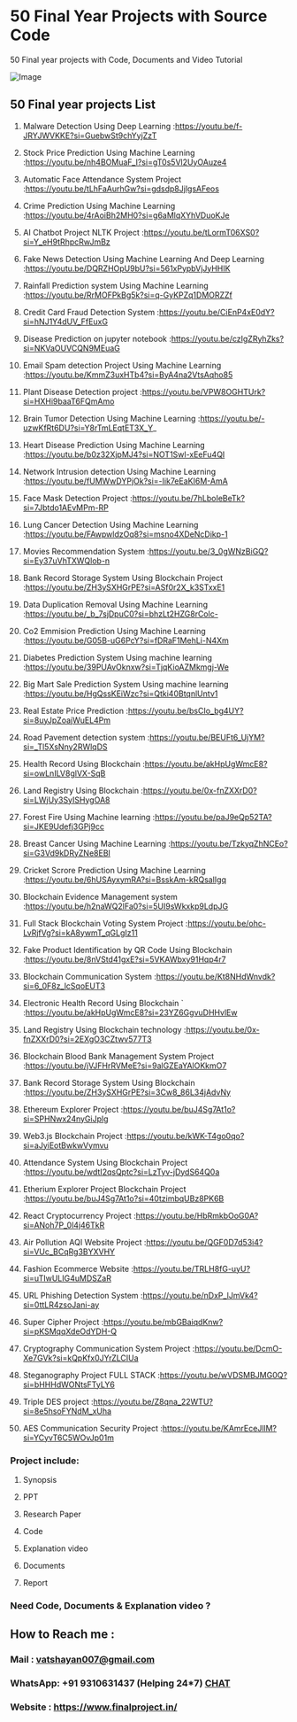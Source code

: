 # 50 Final Year Projects with Source Code
50 Final year projects with Code, Documents and Video Tutorial

![Image](https://github.com/user-attachments/assets/bfb76e0a-9d2e-4ba2-9abb-75027783faed)

## 50 Final year projects List 

1. Malware Detection Using Deep Learning                        :https://youtu.be/f-JRYJWVKKE?si=GuebwSt9chYyjZzT

2. Stock Price Prediction Using Machine Learning                :https://youtu.be/nh4BOMuaF_I?si=gT0s5Vl2UyOAuze4
3. Automatic Face Attendance System Project                     :https://youtu.be/tLhFaAurhGw?si=gdsdp8JjlgsAFeos
4. Crime Prediction Using Machine Learning                      :https://youtu.be/4rAoiBh2MH0?si=g6aMlqXYhVDuoKJe
5. AI Chatbot Project NLTK Project                              :https://youtu.be/tLormT06XS0?si=Y_eH9tRhpcRwJmBz
6. Fake News Detection Using Machine Learning And Deep Learning :https://youtu.be/DQRZHOpU9bU?si=561xPypbVjJyHHIK
7. Rainfall Prediction system Using Machine Learning            :https://youtu.be/RrMOFPkBg5k?si=q-GyKPZq1DMORZZf
8. Credit Card Fraud Detection System                           :https://youtu.be/CiEnP4xE0dY?si=hNJ1Y4dUV_FfEuxG
9. Disease Prediction on jupyter notebook                       :https://youtu.be/czIgZRyhZks?si=NKVaOUVCQN9MEuaG
10. Email Spam detection Project Using Machine Learning         :https://youtu.be/KmmZ3uxHTb4?si=ByA4na2VtsAqho85
11. Plant Disease Detection project                             :https://youtu.be/VPW8OGHTUrk?si=HXHi9baaT6FQmAmo
12. Brain Tumor Detection Using Machine Learning                :https://youtu.be/-uzwKfRt6DU?si=Y8rTmLEqtET3X_Y_
13. Heart Disease Prediction Using Machine Learning             :https://youtu.be/b0z32XjpMJ4?si=NOT1Swl-xEeFu4QI 
14. Network Intrusion detection Using Machine Learning          :https://youtu.be/fUMWwDYPjOk?si=-Iik7eEaKI6M-AmA
15. Face Mask Detection Project                                 :https://youtu.be/7hLboIeBeTk?si=7Jbtdo1AEvMPm-RP
16. Lung Cancer Detection Using Machine Learning                :https://youtu.be/FAwpwldzOq8?si=msno4XDeNcDikp-1
17. Movies Recommendation System                                :https://youtu.be/3_0gWNzBiGQ?si=Ey37uVhTXWQlob-n
18. Bank Record Storage System Using Blockchain Project         :https://youtu.be/ZH3ySXHGrPE?si=ASf0r2X_k3STxxE1 
19. Data Duplication Removal Using Machine Learning             :https://youtu.be/_b_7sjDpuC0?si=bhzLt2HZG8rColc- 
20. Co2 Emmision Prediction Using Machine Learning              :https://youtu.be/G05B-uG6PcY?si=fDRaF1MehLi-N4Xm
21. Diabetes Prediction System Using machine learning           :https://youtu.be/39PUAvOknxw?si=TjqKioAZMkmgj-We
22. Big Mart Sale Prediction System Using machine learning      :https://youtu.be/HgQssKEiWzc?si=Qtki40BtqnlUntv1
23. Real Estate Price Prediction                                :https://youtu.be/bsCIo_bg4UY?si=8uyJpZoajWuEL4Pm
24. Road Pavement detection system                              :https://youtu.be/BEUFt6_UjYM?si=_Tl5XsNny2RWlqDS
25. Health Record Using Blockchain                              :https://youtu.be/akHpUgWmcE8?si=owLnILV8glVX-SqB
26. Land Registry Using Blockchain                              :https://youtu.be/0x-fnZXXrD0?si=LWjUy3SyISHygOA8
27. Forest Fire Using Machine learning                          :https://youtu.be/paJ9eQp52TA?si=JKE9Udefj3GPj9cc
28. Breast Cancer Using Machine Learning                        :https://youtu.be/TzkyqZhNCEo?si=G3Vd9kDRyZNe8EBI
29. Cricket Scrore Prediction Using Machine Learning            :https://youtu.be/6hUSAyxymRA?si=BsskAm-kRQsalIgq
30. Blockchain Evidence Management system                       :https://youtu.be/h2naWQ2lFa0?si=5UI9sWkxkp9LdpJG
31. Full Stack Blockchain Voting System Project	                :https://youtu.be/ohc-LvRjfVg?si=kA8ywmT_qGLgIz11
32. Fake Product Identification by QR Code Using Blockchain	    :https://youtu.be/8nVStd41gxE?si=5VKAWbxy91Hqp4r7
33. Blockchain Communication System	                            :https://youtu.be/Kt8NHdWnvdk?si=6_0F8z_lcSqoEUT3
34. Electronic Health Record Using Blockchain	`               :https://youtu.be/akHpUgWmcE8?si=23YZ6GgvuDHHvlEw
35. Land Registry Using Blockchain technology	                :https://youtu.be/0x-fnZXXrD0?si=2EXgO3CZtwv577T3
36. Blockchain Blood Bank Management System Project	            :https://youtu.be/jVJFHrRVMeE?si=9alGZEaYAlOKkmO7
37. Bank Record Storage System Using Blockchain	                :https://youtu.be/ZH3ySXHGrPE?si=3Cw8_86L34jAdvNy
38. Ethereum Explorer Project	                                :https://youtu.be/buJ4Sg7At1o?si=SPHNwx24nyGiJplg
39. Web3.js Blockchain Project	                                :https://youtu.be/kWK-T4go0qo?si=aJyiEotBwkwVymvu
40. Attendance System Using Blockchain Project	                :https://youtu.be/wdtI2qsQptc?si=LzTyv-jDydS64Q0a
41. Etherium Explorer Project Blockchain Project                :https://youtu.be/buJ4Sg7At1o?si=40tzimbqUBz8PK6B
42. React Cryptocurrency Project                                :https://youtu.be/HbRmkbOoG0A?si=ANoh7P_0l4j46TkR
43. Air Pollution AQI Website Project                           :https://youtu.be/QGF0D7d53i4?si=VUc_BCqRg3BYXVHY
44. Fashion Ecommerce Website                                   :https://youtu.be/TRLH8fG-uyU?si=uTIwULIG4uMDSZaR
45. URL Phishing Detection System                               :https://youtu.be/nDxP_lJmVk4?si=0ttLR4zsoJani-ay
46. Super Cipher Project	                                    :https://youtu.be/mbGBaiqdKnw?si=pKSMqqXdeOdYDH-Q
47. Cryptography Communication System Project	                :https://youtu.be/DcmO-Xe7GVk?si=kQpKfx0JYrZLCIUa
48. Steganography Project FULL STACK	                        :https://youtu.be/wVDSMBJMG0Q?si=bHHHdWONtsFTyLY6
49. Triple DES project	                                        :https://youtu.be/Z8qna_22WTU?si=8e5hsoFYNdM_xUha
50. AES Communication Security Project	                        :https://youtu.be/KAmrEceJllM?si=YCyvT6C5WOvJp01m
    
### Project include: 

1. Synopsis

2. PPT

3. Research Paper


4. Code

5. Explanation video

6. Documents

7. Report


### Need Code, Documents & Explanation video ? 

## How to Reach me :

### Mail : vatshayan007@gmail.com 

### WhatsApp: +91 9310631437 (Helping 24*7) **[CHAT](https://wa.me/message/CHWN2AHCPMAZK1)** 

### Website : https://www.finalproject.in/
